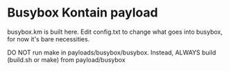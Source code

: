 # Busybox Kontain payload

busybox.km is built here. Edit config.txt to change what goes into busybox, for now it's bare necessities.

DO NOT run make in payloads/busybox/busybox. Instead, ALWAYS build (build.sh or make) from payload/busybox

